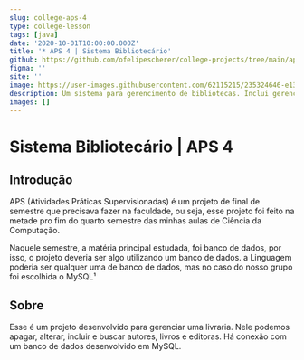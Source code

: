 ```yaml
---
slug: college-aps-4
type: college-lesson
tags: [java]
date: '2020-10-01T10:00:00.000Z'
title: '* APS 4 | Sistema Bibliotecário'
github: https://github.com/ofelipescherer/college-projects/tree/main/aps/aps-04-aplicacao-orientacao-a-objetos
figma: ''
site: ''
image: https://user-images.githubusercontent.com/62115215/235324646-e1397692-cc25-4267-9290-96d91ba993cf.png
description: Um sistema para gerencimento de bibliotecas. Inclui gerenciamento de livros, autores e editoras.
images: []
---
```


# Sistema Bibliotecário | APS 4

## Introdução

APS (Atividades Práticas Supervisionadas) é um projeto de final de semestre que precisava fazer na faculdade, ou seja, esse projeto foi feito na metade pro fim do quarto semestre das minhas aulas de Ciência da Computação.

Naquele semestre, a matéria principal estudada, foi banco de dados, por isso, o projeto deveria ser algo utilizando um banco de dados. a Linguagem poderia ser qualquer uma de banco de dados, mas no caso do nosso grupo foi escolhida o MySQL¹

## Sobre

Esse é um projeto desenvolvido para gerenciar uma livraria. Nele podemos apagar, alterar, incluir e buscar autores, livros e editoras. Há conexão com um banco de dados desenvolvido em MySQL.

